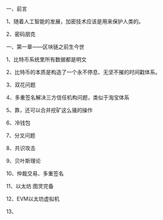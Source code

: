 一、前言  

1、随着人工智能的发展，加密技术应该是用来保护人类的。

2、密码朋克

一、第一章——区块链之前生今世

1、比特币系统里所有数据都是明文

2、比特币的本质是构造了一个永不停息、无坚不摧的时间戳体系。

3、双花问题

4、多重签名解决三方信任机构问题，类似于淘宝体系

5、靠，还可以合并挖矿这么骚的操作

6、冷钱包

7、分叉问题

8、共识攻击

9、贝叶斯理论

10、仲裁交易、多重签名

11、以太坊 图灵完备

12、EVM以太坊虚拟机

13、